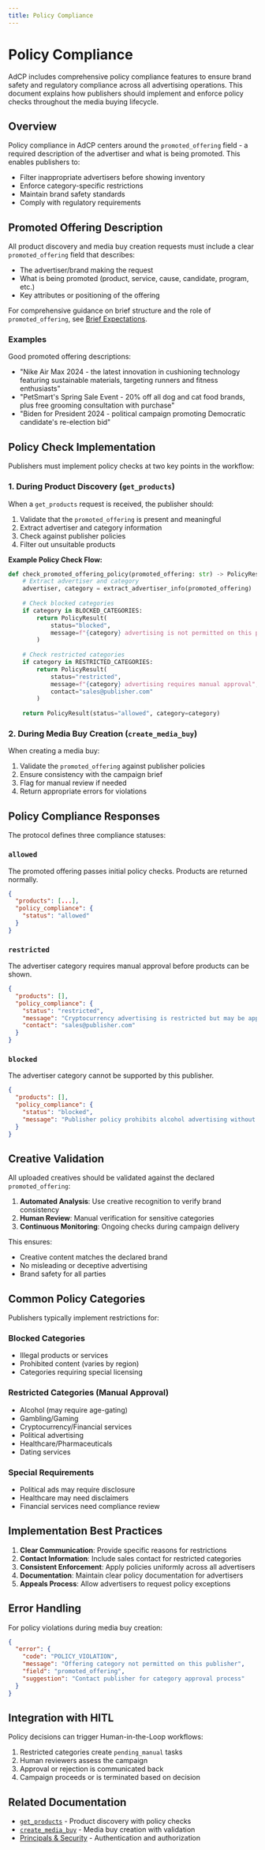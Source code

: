```yaml
---
title: Policy Compliance
---
```


# Policy Compliance

AdCP includes comprehensive policy compliance features to ensure brand safety and regulatory compliance across all advertising operations. This document explains how publishers should implement and enforce policy checks throughout the media buying lifecycle.

## Overview

Policy compliance in AdCP centers around the `promoted_offering` field - a required description of the advertiser and what is being promoted. This enables publishers to:

- Filter inappropriate advertisers before showing inventory
- Enforce category-specific restrictions
- Maintain brand safety standards
- Comply with regulatory requirements

## Promoted Offering Description

All product discovery and media buy creation requests must include a clear `promoted_offering` field that describes:

- The advertiser/brand making the request
- What is being promoted (product, service, cause, candidate, program, etc.)
- Key attributes or positioning of the offering

For comprehensive guidance on brief structure and the role of `promoted_offering`, see [Brief Expectations](./brief-expectations).

### Examples

Good promoted offering descriptions:
- "Nike Air Max 2024 - the latest innovation in cushioning technology featuring sustainable materials, targeting runners and fitness enthusiasts"
- "PetSmart's Spring Sale Event - 20% off all dog and cat food brands, plus free grooming consultation with purchase"
- "Biden for President 2024 - political campaign promoting Democratic candidate's re-election bid"

## Policy Check Implementation

Publishers must implement policy checks at two key points in the workflow:

### 1. During Product Discovery (`get_products`)

When a `get_products` request is received, the publisher should:

1. Validate that the `promoted_offering` is present and meaningful
2. Extract advertiser and category information
3. Check against publisher policies
4. Filter out unsuitable products

**Example Policy Check Flow:**
```python
def check_promoted_offering_policy(promoted_offering: str) -> PolicyResult:
    # Extract advertiser and category
    advertiser, category = extract_advertiser_info(promoted_offering)
    
    # Check blocked categories
    if category in BLOCKED_CATEGORIES:
        return PolicyResult(
            status="blocked",
            message=f"{category} advertising is not permitted on this publisher"
        )
    
    # Check restricted categories
    if category in RESTRICTED_CATEGORIES:
        return PolicyResult(
            status="restricted",
            message=f"{category} advertising requires manual approval",
            contact="sales@publisher.com"
        )
    
    return PolicyResult(status="allowed", category=category)
```

### 2. During Media Buy Creation (`create_media_buy`)

When creating a media buy:

1. Validate the `promoted_offering` against publisher policies
2. Ensure consistency with the campaign brief
3. Flag for manual review if needed
4. Return appropriate errors for violations

## Policy Compliance Responses

The protocol defines three compliance statuses:

### `allowed`
The promoted offering passes initial policy checks. Products are returned normally.

```json
{
  "products": [...],
  "policy_compliance": {
    "status": "allowed"
  }
}
```

### `restricted`
The advertiser category requires manual approval before products can be shown.

```json
{
  "products": [],
  "policy_compliance": {
    "status": "restricted",
    "message": "Cryptocurrency advertising is restricted but may be approved on a case-by-case basis.",
    "contact": "sales@publisher.com"
  }
}
```

### `blocked`
The advertiser category cannot be supported by this publisher.

```json
{
  "products": [],
  "policy_compliance": {
    "status": "blocked",
    "message": "Publisher policy prohibits alcohol advertising without age verification capabilities."
  }
}
```

## Creative Validation

All uploaded creatives should be validated against the declared `promoted_offering`:

1. **Automated Analysis**: Use creative recognition to verify brand consistency
2. **Human Review**: Manual verification for sensitive categories
3. **Continuous Monitoring**: Ongoing checks during campaign delivery

This ensures:
- Creative content matches the declared brand
- No misleading or deceptive advertising
- Brand safety for all parties

## Common Policy Categories

Publishers typically implement restrictions for:

### Blocked Categories
- Illegal products or services
- Prohibited content (varies by region)
- Categories requiring special licensing

### Restricted Categories (Manual Approval)
- Alcohol (may require age-gating)
- Gambling/Gaming
- Cryptocurrency/Financial services
- Political advertising
- Healthcare/Pharmaceuticals
- Dating services

### Special Requirements
- Political ads may require disclosure
- Healthcare may need disclaimers
- Financial services need compliance review

## Implementation Best Practices

1. **Clear Communication**: Provide specific reasons for restrictions
2. **Contact Information**: Include sales contact for restricted categories
3. **Consistent Enforcement**: Apply policies uniformly across all advertisers
4. **Documentation**: Maintain clear policy documentation for advertisers
5. **Appeals Process**: Allow advertisers to request policy exceptions

## Error Handling

For policy violations during media buy creation:

```json
{
  "error": {
    "code": "POLICY_VIOLATION",
    "message": "Offering category not permitted on this publisher",
    "field": "promoted_offering",
    "suggestion": "Contact publisher for category approval process"
  }
}
```

## Integration with HITL

Policy decisions can trigger Human-in-the-Loop workflows:

1. Restricted categories create `pending_manual` tasks
2. Human reviewers assess the campaign
3. Approval or rejection is communicated back
4. Campaign proceeds or is terminated based on decision

## Related Documentation

- [`get_products`](./tasks/get_products) - Product discovery with policy checks
- [`create_media_buy`](./tasks/create_media_buy) - Media buy creation with validation
- [Principals & Security](./principals-and-security) - Authentication and authorization